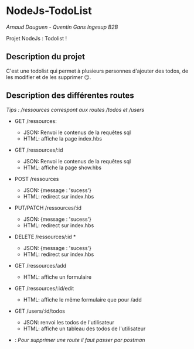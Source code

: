 # NodeJs-TodoList

_Arnaud Dauguen - Quentin Gans Ingesup B2B_

Projet NodeJs : Todolist !

## Description du projet

C'est une todolist qui permet à plusieurs personnes d'ajouter des todos, de les modifier et de les supprimer 😏.

## Description des différentes routes

*Tips : /ressources correspont aux routes /todos et /users*

- GET /ressources: 
    - JSON: Renvoi le contenus de la requêtes sql
    - HTML: affiche la page index.hbs
    
- GET /ressources/:id
  - JSON: Renvoi le contenus de la requêtes sql
  - HTML: affiche la page show.hbs
  
- POST /ressources
  - JSON: {message : 'sucess'}
  - HTML: redirect sur index.hbs
  
- PUT/PATCH /ressources/:id
  - JSON: {message : 'sucess'}
  - HTML: redirect sur index.hbs
  
- DELETE /ressources/:id *
  - JSON: {message : 'sucess'}
  - HTML: redirect sur index.hbs
  
- GET /ressources/add
  - HTML: affiche un formulaire
  
- GET /ressources/:id/edit
  - HTML: affiche le même formulaire que pour /add
  
- GET /users/:id/todos
  - JSON: renvoi les todos de l'utilisateur
  - HTML: affiche un tableau des todos de l'utilisateur
  
* : *Pour supprimer une route il faut passer par postman*
